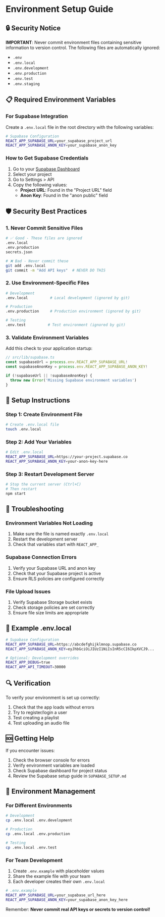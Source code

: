 # Environment Setup Guide

## 🔒 Security Notice

**IMPORTANT**: Never commit environment files containing sensitive information to version control. The following files are automatically ignored:

- `.env`
- `.env.local`
- `.env.development`
- `.env.production`
- `.env.test`
- `.env.staging`

## 📋 Required Environment Variables

### For Supabase Integration

Create a `.env.local` file in the root directory with the following variables:

```bash
# Supabase Configuration
REACT_APP_SUPABASE_URL=your_supabase_project_url
REACT_APP_SUPABASE_ANON_KEY=your_supabase_anon_key
```

### How to Get Supabase Credentials

1. Go to your [Supabase Dashboard](https://supabase.com/dashboard)
2. Select your project
3. Go to Settings > API
4. Copy the following values:
   - **Project URL**: Found in the "Project URL" field
   - **Anon Key**: Found in the "anon public" field

## 🛡️ Security Best Practices

### 1. Never Commit Sensitive Files
```bash
# ✅ Good - These files are ignored
.env.local
.env.production
secrets.json

# ❌ Bad - Never commit these
git add .env.local
git commit -m "Add API keys"  # NEVER DO THIS
```

### 2. Use Environment-Specific Files
```bash
# Development
.env.local          # Local development (ignored by git)

# Production
.env.production     # Production environment (ignored by git)

# Testing
.env.test          # Test environment (ignored by git)
```

### 3. Validate Environment Variables

Add this check to your application startup:

```typescript
// src/lib/supabase.ts
const supabaseUrl = process.env.REACT_APP_SUPABASE_URL!
const supabaseAnonKey = process.env.REACT_APP_SUPABASE_ANON_KEY!

if (!supabaseUrl || !supabaseAnonKey) {
  throw new Error('Missing Supabase environment variables')
}
```

## 🔧 Setup Instructions

### Step 1: Create Environment File
```bash
# Create .env.local file
touch .env.local
```

### Step 2: Add Your Variables
```bash
# Edit .env.local
REACT_APP_SUPABASE_URL=https://your-project.supabase.co
REACT_APP_SUPABASE_ANON_KEY=your-anon-key-here
```

### Step 3: Restart Development Server
```bash
# Stop the current server (Ctrl+C)
# Then restart
npm start
```

## 🚨 Troubleshooting

### Environment Variables Not Loading
1. Make sure the file is named exactly `.env.local`
2. Restart the development server
3. Check that variables start with `REACT_APP_`

### Supabase Connection Errors
1. Verify your Supabase URL and anon key
2. Check that your Supabase project is active
3. Ensure RLS policies are configured correctly

### File Upload Issues
1. Verify Supabase Storage bucket exists
2. Check storage policies are set correctly
3. Ensure file size limits are appropriate

## 📝 Example .env.local

```bash
# Supabase Configuration
REACT_APP_SUPABASE_URL=https://abcdefghijklmnop.supabase.co
REACT_APP_SUPABASE_ANON_KEY=eyJhbGciOiJIUzI1NiIsInR5cCI6IkpXVCJ9...

# Optional: Development overrides
REACT_APP_DEBUG=true
REACT_APP_API_TIMEOUT=30000
```

## 🔍 Verification

To verify your environment is set up correctly:

1. Check that the app loads without errors
2. Try to register/login a user
3. Test creating a playlist
4. Test uploading an audio file

## 🆘 Getting Help

If you encounter issues:

1. Check the browser console for errors
2. Verify environment variables are loaded
3. Check Supabase dashboard for project status
4. Review the Supabase setup guide in `SUPABASE_SETUP.md`

## 🔄 Environment Management

### For Different Environments

```bash
# Development
cp .env.local .env.development

# Production
cp .env.local .env.production

# Testing
cp .env.local .env.test
```

### For Team Development

1. Create `.env.example` with placeholder values
2. Share the example file with your team
3. Each developer creates their own `.env.local`

```bash
# .env.example
REACT_APP_SUPABASE_URL=your_supabase_url_here
REACT_APP_SUPABASE_ANON_KEY=your_supabase_anon_key_here
```

Remember: **Never commit real API keys or secrets to version control!**
